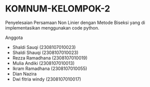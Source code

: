 # KOMNUM-KELOMPOK-2
Penyelesaian Persamaan Non Linier dengan Metode Biseksi yang di implementasikan menggunakan code python.

Anggota 
- Shaldi Sauqi     (2308107010023)
- Shaldi Shauqi    (2308107010023)
- Rezza Ramadhana  (2308107010019)
- Mulia Andiki     (2308107010013)
- Ikram Ramadhana  (2308107010055)
- Dian Nazira      
- Dwi fitria windy (2308107010017)
